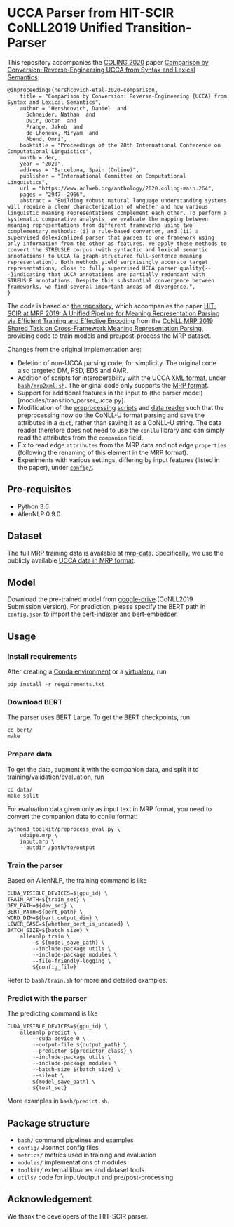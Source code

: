 # UCCA Parser from HIT-SCIR CoNLL2019 Unified Transition-Parser

This repository accompanies the [COLING 2020](https://coling2020.org/) paper [Comparison by Conversion: Reverse-Engineering UCCA from Syntax and Lexical Semantics](https://www.aclweb.org/anthology/2020.coling-main.264.pdf):

```
@inproceedings{hershcovich-etal-2020-comparison,
    title = "Comparison by Conversion: Reverse-Engineering {UCCA} from Syntax and Lexical Semantics",
    author = "Hershcovich, Daniel  and
      Schneider, Nathan  and
      Dvir, Dotan  and
      Prange, Jakob  and
      de Lhoneux, Miryam  and
      Abend, Omri",
    booktitle = "Proceedings of the 28th International Conference on Computational Linguistics",
    month = dec,
    year = "2020",
    address = "Barcelona, Spain (Online)",
    publisher = "International Committee on Computational Linguistics",
    url = "https://www.aclweb.org/anthology/2020.coling-main.264",
    pages = "2947--2966",
    abstract = "Building robust natural language understanding systems will require a clear characterization of whether and how various linguistic meaning representations complement each other. To perform a systematic comparative analysis, we evaluate the mapping between meaning representations from different frameworks using two complementary methods: (i) a rule-based converter, and (ii) a supervised delexicalized parser that parses to one framework using only information from the other as features. We apply these methods to convert the STREUSLE corpus (with syntactic and lexical semantic annotations) to UCCA (a graph-structured full-sentence meaning representation). Both methods yield surprisingly accurate target representations, close to fully supervised UCCA parser quality{---}indicating that UCCA annotations are partially redundant with STREUSLE annotations. Despite this substantial convergence between frameworks, we find several important areas of divergence.",
}
```

The code is based on [the repository](https://github.com/DreamerDeo/HIT-SCIR-CoNLL2019), which accompanies the paper
[HIT-SCIR at MRP 2019: A Unified Pipeline for Meaning Representation Parsing via Efficient Training and Effective Encoding](https://www.aclweb.org/anthology/K19-2007.pdf) from the [CoNLL MRP 2019 Shared Task on Cross-Framework Meaning Representation Parsing](http://mrp.nlpl.eu/2019/),
providing code to train models and pre/post-process the MRP dataset.

Changes from the original implementation are:
* Deletion of non-UCCA parsing code, for simplicity. The original code also targeted DM, PSD, EDS and AMR.
* Addition of scripts for interoperability with the UCCA [XML format](https://github.com/UniversalConceptualCognitiveAnnotation/docs/blob/master/FORMAT.md), under [`bash/mrp2xml.sh`](bash/mrp2xml.sh). The original code only supports the [MRP format](http://mrp.nlpl.eu/2019/index.php?page=4).
* Support for additional features in the input to (the parser model)[modules/transition_parser_ucca.py].
* Modification of the [preprocessing](toolkit/augment_data_conllu.py) [scripts](toolkit/augment_data_conllulex.py ) and [data reader](utils/transition_ucca_reader.py) such that the preprocessing now do the CoNLL-U format parsing and save the attributes in a `dict`, rather than saving it as a CoNLL-U string. The data reader therefore does not need to use the `conllu` library and can simply read the attributes from the `companion` field.
* Fix to read edge `attributes` from the MRP data and not edge `properties` (following the renaming of this element in the MRP format).
* Experiments with various settings, differing by input features (listed in the paper), under [`config/`](config).

## Pre-requisites

- Python 3.6
- AllenNLP 0.9.0

## Dataset

The full MRP training data is available at [mrp-data].
Specifically, we use the publicly available [UCCA data in MRP format](http://svn.nlpl.eu/mrp/2019/public/ucca.tgz?p=28375).

## Model

Download the pre-trained model from [google-drive] (CoNLL2019 Submission Version). 
For prediction, please specify the BERT path in `config.json` to import the bert-indexer and bert-embedder.

## Usage

### Install requirements

After creating a [Conda environment](https://docs.conda.io/en/latest/miniconda.html)
or a [virtualenv](https://virtualenv.pypa.io/en/latest/), run

    pip install -r requirements.txt
    
### Download BERT

The parser uses BERT Large.
To get the BERT checkpoints, run

    cd bert/
    make

### Prepare data

To get the data, augment it with the companion data, and split it to training/validation/evaluation, run

    cd data/
    make split

For evaluation data given only as input text in MRP format, you need to convert the companion data to conllu format:

```shell script
python3 toolkit/preprocess_eval.py \
    udpipe.mrp \
    input.mrp \
    --outdir /path/to/output
```

### Train the parser

Based on AllenNLP, the training command is like

```shell script
CUDA_VISIBLE_DEVICES=${gpu_id} \
TRAIN_PATH=${train_set} \
DEV_PATH=${dev_set} \
BERT_PATH=${bert_path} \
WORD_DIM=${bert_output_dim} \
LOWER_CASE=${whether_bert_is_uncased} \
BATCH_SIZE=${batch_size} \
    allennlp train \
        -s ${model_save_path} \
        --include-package utils \
        --include-package modules \
        --file-friendly-logging \
        ${config_file}
```

Refer to `bash/train.sh` for more and detailed examples.

### Predict with the parser

The predicting command is like

```shell script
CUDA_VISIBLE_DEVICES=${gpu_id} \
    allennlp predict \
        --cuda-device 0 \
        --output-file ${output_path} \
        --predictor ${predictor_class} \
        --include-package utils \
        --include-package modules \
        --batch-size ${batch_size} \
        --silent \
        ${model_save_path} \
        ${test_set}
```

More examples in `bash/predict.sh`.

## Package structure

* `bash/` command pipelines and examples
* `config/` Jsonnet config files
* `metrics/` metrics used in training and evaluation
* `modules/` implementations of modules
* `toolkit/` external libraries and dataset tools
* `utils/` code for input/output and pre/post-processing

## Acknowledgement

We thank the developers of the HIT-SCIR parser.

[mrp-data]: http://mrp.nlpl.eu/index.php?page=4#training "mrp-data"
[mrp-sample-data]: http://svn.nlpl.eu/mrp/2019/public/sample.tgz "mrp-sample-data"
[google-drive]: https://drive.google.com/open?id=1SbtqPdNYZWY9m2cDo58tNuzCFtKUMSj1 "google-drive"
